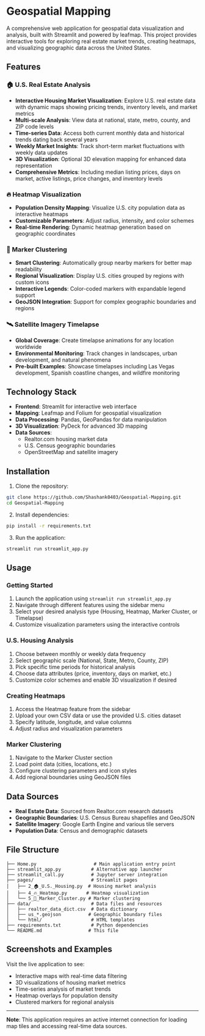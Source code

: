 # Geospatial Mapping

A comprehensive web application for geospatial data visualization and analysis, built with Streamlit and powered by leafmap. This project provides interactive tools for exploring real estate market trends, creating heatmaps, and visualizing geographic data across the United States.

## Features

### 🏠 U.S. Real Estate Analysis
- **Interactive Housing Market Visualization**: Explore U.S. real estate data with dynamic maps showing pricing trends, inventory levels, and market metrics
- **Multi-scale Analysis**: View data at national, state, metro, county, and ZIP code levels
- **Time-series Data**: Access both current monthly data and historical trends dating back several years
- **Weekly Market Insights**: Track short-term market fluctuations with weekly data updates
- **3D Visualization**: Optional 3D elevation mapping for enhanced data representation
- **Comprehensive Metrics**: Including median listing prices, days on market, active listings, price changes, and inventory levels

### 🔥 Heatmap Visualization
- **Population Density Mapping**: Visualize U.S. city population data as interactive heatmaps
- **Customizable Parameters**: Adjust radius, intensity, and color schemes
- **Real-time Rendering**: Dynamic heatmap generation based on geographic coordinates

### 📍 Marker Clustering
- **Smart Clustering**: Automatically group nearby markers for better map readability
- **Regional Visualization**: Display U.S. cities grouped by regions with custom icons
- **Interactive Legends**: Color-coded markers with expandable legend support
- **GeoJSON Integration**: Support for complex geographic boundaries and regions

### 🛰️ Satellite Imagery Timelapse
- **Global Coverage**: Create timelapse animations for any location worldwide
- **Environmental Monitoring**: Track changes in landscapes, urban development, and natural phenomena
- **Pre-built Examples**: Showcase timelapses including Las Vegas development, Spanish coastline changes, and wildfire monitoring

## Technology Stack

- **Frontend**: Streamlit for interactive web interface
- **Mapping**: Leafmap and Folium for geospatial visualization
- **Data Processing**: Pandas, GeoPandas for data manipulation
- **3D Visualization**: PyDeck for advanced 3D mapping
- **Data Sources**: 
  - Realtor.com housing market data
  - U.S. Census geographic boundaries
  - OpenStreetMap and satellite imagery

## Installation

1. Clone the repository:
```bash
git clone https://github.com/Shashank0403/Geospatial-Mapping.git
cd Geospatial-Mapping
```

2. Install dependencies:
```bash
pip install -r requirements.txt
```

3. Run the application:
```bash
streamlit run streamlit_app.py
```

## Usage

### Getting Started
1. Launch the application using `streamlit run streamlit_app.py`
2. Navigate through different features using the sidebar menu
3. Select your desired analysis type (Housing, Heatmap, Marker Cluster, or Timelapse)
4. Customize visualization parameters using the interactive controls

### U.S. Housing Analysis
1. Choose between monthly or weekly data frequency
2. Select geographic scale (National, State, Metro, County, ZIP)
3. Pick specific time periods for historical analysis
4. Choose data attributes (price, inventory, days on market, etc.)
5. Customize color schemes and enable 3D visualization if desired

### Creating Heatmaps
1. Access the Heatmap feature from the sidebar
2. Upload your own CSV data or use the provided U.S. cities dataset
3. Specify latitude, longitude, and value columns
4. Adjust radius and visualization parameters

### Marker Clustering
1. Navigate to the Marker Cluster section
2. Load point data (cities, locations, etc.)
3. Configure clustering parameters and icon styles
4. Add regional boundaries using GeoJSON files

## Data Sources

- **Real Estate Data**: Sourced from Realtor.com research datasets
- **Geographic Boundaries**: U.S. Census Bureau shapefiles and GeoJSON
- **Satellite Imagery**: Google Earth Engine and various tile servers
- **Population Data**: Census and demographic datasets

## File Structure

```
├── Home.py                     # Main application entry point
├── streamlit_app.py           # Alternative app launcher
├── streamlit_call.py          # Jupyter server integration
├── pages/                     # Streamlit pages
│   ├── 2_🏠_U.S._Housing.py  # Housing market analysis
│   ├── 4_🔥_Heatmap.py       # Heatmap visualization
│   └── 5_📍_Marker_Cluster.py # Marker clustering
├── data/                      # Data files and resources
│   ├── realtor_data_dict.csv  # Data dictionary
│   ├── us_*.geojson          # Geographic boundary files
│   └── html/                  # HTML templates
├── requirements.txt           # Python dependencies
└── README.md                 # This file
```



## Screenshots and Examples

Visit the live application to see:
- Interactive maps with real-time data filtering
- 3D visualizations of housing market metrics
- Time-series analysis of market trends
- Heatmap overlays for population density
- Clustered markers for regional analysis

---

**Note**: This application requires an active internet connection for loading map tiles and accessing real-time data sources.
